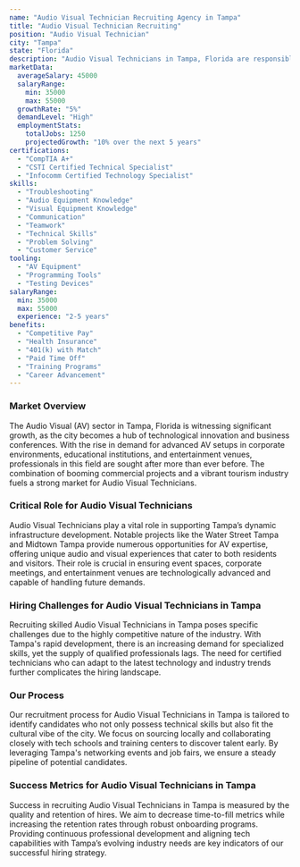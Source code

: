```yaml
---
name: "Audio Visual Technician Recruiting Agency in Tampa"
title: "Audio Visual Technician Recruiting"
position: "Audio Visual Technician"
city: "Tampa"
state: "Florida"
description: "Audio Visual Technicians in Tampa, Florida are responsible for setting up, operating, and maintaining audio and visual equipment, and often perform work in conference rooms, hotels, classrooms or other event venues."
marketData:
  averageSalary: 45000
  salaryRange:
    min: 35000
    max: 55000
  growthRate: "5%"
  demandLevel: "High"
  employmentStats:
    totalJobs: 1250
    projectedGrowth: "10% over the next 5 years"
certifications:
  - "CompTIA A+"
  - "CSTI Certified Technical Specialist"
  - "Infocomm Certified Technology Specialist"
skills:
  - "Troubleshooting"
  - "Audio Equipment Knowledge"
  - "Visual Equipment Knowledge"
  - "Communication"
  - "Teamwork"
  - "Technical Skills"
  - "Problem Solving"
  - "Customer Service"
tooling:
  - "AV Equipment"
  - "Programming Tools"
  - "Testing Devices"
salaryRange:
  min: 35000
  max: 55000
  experience: "2-5 years"
benefits:
  - "Competitive Pay"
  - "Health Insurance"
  - "401(k) with Match"
  - "Paid Time Off"
  - "Training Programs"
  - "Career Advancement"
---
```


### Market Overview
The Audio Visual (AV) sector in Tampa, Florida is witnessing significant growth, as the city becomes a hub of technological innovation and business conferences. With the rise in demand for advanced AV setups in corporate environments, educational institutions, and entertainment venues, professionals in this field are sought after more than ever before. The combination of booming commercial projects and a vibrant tourism industry fuels a strong market for Audio Visual Technicians.

### Critical Role for Audio Visual Technicians
Audio Visual Technicians play a vital role in supporting Tampa’s dynamic infrastructure development. Notable projects like the Water Street Tampa and Midtown Tampa provide numerous opportunities for AV expertise, offering unique audio and visual experiences that cater to both residents and visitors. Their role is crucial in ensuring event spaces, corporate meetings, and entertainment venues are technologically advanced and capable of handling future demands.

### Hiring Challenges for Audio Visual Technicians in Tampa
Recruiting skilled Audio Visual Technicians in Tampa poses specific challenges due to the highly competitive nature of the industry. With Tampa's rapid development, there is an increasing demand for specialized skills, yet the supply of qualified professionals lags. The need for certified technicians who can adapt to the latest technology and industry trends further complicates the hiring landscape.

### Our Process
Our recruitment process for Audio Visual Technicians in Tampa is tailored to identify candidates who not only possess technical skills but also fit the cultural vibe of the city. We focus on sourcing locally and collaborating closely with tech schools and training centers to discover talent early. By leveraging Tampa's networking events and job fairs, we ensure a steady pipeline of potential candidates.

### Success Metrics for Audio Visual Technicians in Tampa
Success in recruiting Audio Visual Technicians in Tampa is measured by the quality and retention of hires. We aim to decrease time-to-fill metrics while increasing the retention rates through robust onboarding programs. Providing continuous professional development and aligning tech capabilities with Tampa’s evolving industry needs are key indicators of our successful hiring strategy.